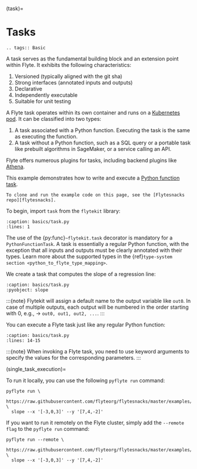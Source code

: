 (task)=

# Tasks

```{eval-rst}
.. tags:: Basic
```

A task serves as the fundamental building block and an extension point within Flyte.
It exhibits the following characteristics:

1. Versioned (typically aligned with the git sha)
2. Strong interfaces (annotated inputs and outputs)
3. Declarative
4. Independently executable
5. Suitable for unit testing

A Flyte task operates within its own container and runs on a [Kubernetes pod](https://kubernetes.io/docs/concepts/workloads/pods/).
It can be classified into two types:

1. A task associated with a Python function. Executing the task is the same as executing the function.
2. A task without a Python function, such as a SQL query or a portable task like prebuilt
   algorithms in SageMaker, or a service calling an API.

Flyte offers numerous plugins for tasks, including backend plugins like
[Athena](https://github.com/flyteorg/flytekit/blob/master/plugins/flytekit-aws-athena/flytekitplugins/athena/task.py).

This example demonstrates how to write and execute a
[Python function task](https://github.com/flyteorg/flytekit/blob/master/flytekit/core/python_function_task.py#L75).

```{note}
To clone and run the example code on this page, see the [Flytesnacks repo][flytesnacks].
```

To begin, import `task` from the `flytekit` library:

```{rli} https://raw.githubusercontent.com/flyteorg/flytesnacks/master/examples/basics/basics/task.py
:caption: basics/task.py
:lines: 1
```

The use of the {py:func}`~flytekit.task` decorator is mandatory for a ``PythonFunctionTask``.
A task is essentially a regular Python function, with the exception that all inputs and outputs must be clearly annotated with their types.
Learn more about the supported types in the {ref}`type-system section <python_to_flyte_type_mapping>`.

We create a task that computes the slope of a regression line:

```{rli} https://raw.githubusercontent.com/flyteorg/flytesnacks/master/examples/basics/basics/task.py
:caption: basics/task.py
:pyobject: slope
```

:::{note}
Flytekit will assign a default name to the output variable like `out0`.
In case of multiple outputs, each output will be numbered in the order
starting with 0, e.g., -> `out0, out1, out2, ...`.
:::

You can execute a Flyte task just like any regular Python function:

```{rli} https://raw.githubusercontent.com/flyteorg/flytesnacks/master/examples/basics/basics/task.py
:caption: basics/task.py
:lines: 14-15
```

:::{note}
When invoking a Flyte task, you need to use keyword arguments to specify
the values for the corresponding parameters.
:::

(single_task_execution)=

To run it locally, you can use the following `pyflyte run` command:
```
pyflyte run \
  https://raw.githubusercontent.com/flyteorg/flytesnacks/master/examples/basics/basics/task.py \
  slope --x '[-3,0,3]' --y '[7,4,-2]'
```

If you want to run it remotely on the Flyte cluster,
simply add the `--remote flag` to the `pyflyte run` command:
```
pyflyte run --remote \
  https://raw.githubusercontent.com/flyteorg/flytesnacks/master/examples/basics/basics/task.py \
  slope --x '[-3,0,3]' --y '[7,4,-2]'
```

[flytesnacks]: https://github.com/flyteorg/flytesnacks/tree/master/examples/basics/
